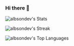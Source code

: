 ### Hi there 👋


![albsondev's Stats](https://github-readme-stats.vercel.app/api?username=albsondev&theme=vue-dark&show_icons=true&hide_border=true&count_private=true)

![albsondev's Streak](https://github-readme-streak-stats.herokuapp.com/?user=albsondev&theme=vue-dark&hide_border=true)

![albsondev's Top Languages](https://github-readme-stats.vercel.app/api/top-langs/?username=albsondev&theme=vue-dark&show_icons=true&hide_border=true&layout=compact)
<!--
**albsondev/albsondev** is a ✨ _special_ ✨ repository because its `README.md` (this file) appears on your GitHub profile.

Here are some ideas to get you started:

- 🔭 I’m currently working on ...
- 🌱 I’m currently learning ...
- 👯 I’m looking to collaborate on ...
- 🤔 I’m looking for help with ...
- 💬 Ask me about ...
- 📫 How to reach me: ...
- 😄 Pronouns: ...
- ⚡ Fun fact: ...
-->
